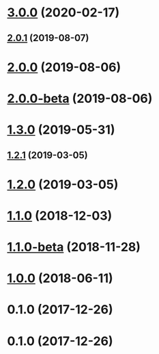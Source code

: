 # [3.0.0](https://github.com/Romanchuk/angular-validation-message/compare/v2.0.1...v3.0.0) (2020-02-17)



## [2.0.1](https://github.com/Romanchuk/angular-validation-message/compare/v2.0.0...v2.0.1) (2019-08-07)



# [2.0.0](https://github.com/Romanchuk/angular-validation-message/compare/v2.0.0-beta...v2.0.0) (2019-08-06)



# [2.0.0-beta](https://github.com/Romanchuk/angular-validation-message/compare/v1.3.0...v2.0.0-beta) (2019-08-06)



# [1.3.0](https://github.com/Romanchuk/angular-validation-message/compare/v1.2.1...v1.3.0) (2019-05-31)



## [1.2.1](https://github.com/Romanchuk/angular-validation-message/compare/v1.2.0...v1.2.1) (2019-03-05)



# [1.2.0](https://github.com/Romanchuk/angular-validation-message/compare/v1.1.0...v1.2.0) (2019-03-05)



# [1.1.0](https://github.com/Romanchuk/angular-validation-message/compare/v1.1.0-beta...v1.1.0) (2018-12-03)



# [1.1.0-beta](https://github.com/Romanchuk/angular-validation-message/compare/v1.0.0...v1.1.0-beta) (2018-11-28)



<a name="1.0.0"></a>
# [1.0.0](https://github.com/Romanchuk/angular-validation-message/compare/v0.1.0...v1.0.0) (2018-06-11)



<a name="0.1.0"></a>
# 0.1.0 (2017-12-26)



<a name="0.1.0"></a>
# 0.1.0 (2017-12-26)



